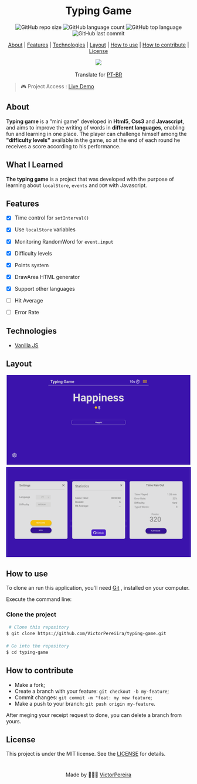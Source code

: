<h1 align = "center">Typing Game</h1>

<div align="center">  
   <img alt="GitHub repo size" src="https://img.shields.io/github/repo-size/victorpereiira/typing-game">
   <img alt="GitHub language count" src="https://img.shields.io/github/languages/count/victorpereiira/typing-game">
   <img alt="GitHub top language" src="https://img.shields.io/github/languages/top/victorpereiira/typing-game">
   <img alt="GitHub last commit" src="https://img.shields.io/github/last-commit/victorpereiira/typing-game">
</div>


<p align = "center">
    <a href="#about">About</a>   |
    <a href="#features">Features</a>   |
    <a href="#technologies">Technologies</a>   |
    <a href="#layout">Layout</a>   |
    <a href="#howToUse">How to use</a>   |
    <a href="#howToContribute">How to contribute</a>   |
    <a href="#license">License</a> 
</p>

<p align = "center"><img height = '400' src = "https://user-images.githubusercontent.com/64560823/127571876-967811e4-8686-45b2-8140-f35f76dbc58e.gif")
><p>  

<div align="center">
    Translate for 
    <a href="./github/readme_pt_br.md">PT-BR</a> 
</div>

 > 🎮 Project  Access : [Live Demo](https://victorpereiira.github.io/typing-game/public/index.html) 

## About
<p><b>Typing game</b> is a "mini game" developed in <b>Html5</b>, <b>Css3</b> and <b>Javascript</b>, and aims to improve the writing of words in <b>different languages</b>, enabling fun and learning in one place. The player can challenge himself among the <b>"difficulty levels"</b> available in the game, so at the end of each round he receives a score according to his performance.</p>

## What I Learned
 <p><b>The typing game</b> is a project that was developed with the purpose of learning about <code>localStore</code>, <code>events</code> and <code>DOM</code> with Javascript.</p> 

## Features
- [X] Time control for `setInterval()`
- [X] Use `localStore` variables
- [X] Monitoring RandomWord for `event.input` 
- [X] Difficulty levels
- [X] Points system 
- [X] DrawArea HTML generator
- [X] Support other languages
- [ ] Hit Average
- [ ] Error Rate

  
## Technologies
- [Vanilla JS](https://developer.mozilla.org/pt-BR/docs/Web/JavaScript)
  
## Layout
<img src = "./github/game.svg">
<img src = "./github/popup.svg">


<h2 id="howToUse">How to use</h2>
<p>
    To clone an run this application, you'll need 
    <a href="https://git-scm.com/">Git</a>
    , installed on your computer.
</p>
<p>Execute the command line:</p>

### Clone the project

```bash
 # Clone this repository
$ git clone https://github.com/VictorPereiira/typing-game.git

# Go into the repository
$ cd typing-game
```


<h2 id="howToContribute">How to contribute</h2>

- Make a fork;
- Create a branch with your feature: `git checkout -b my-feature`;
- Commit changes: `git commit -m "feat: my new feature`;
- Make a push to your branch: `git push origin my-feature`.
  
<p>After meging your receipt request to done, you can delete a branch from yours.</p>

## License
This project is under the MIT license. See the 
<a href = "https://github.com/VictorPereiira/typing-game/blob/master/LICENSE">LICENSE</a> 
for details.

#
<p align = "center">
    Made by 👨🏾‍💻 
    <a href="https://www.linkedin.com/in/victorspsr/">VictorPereira</a>
</p>
